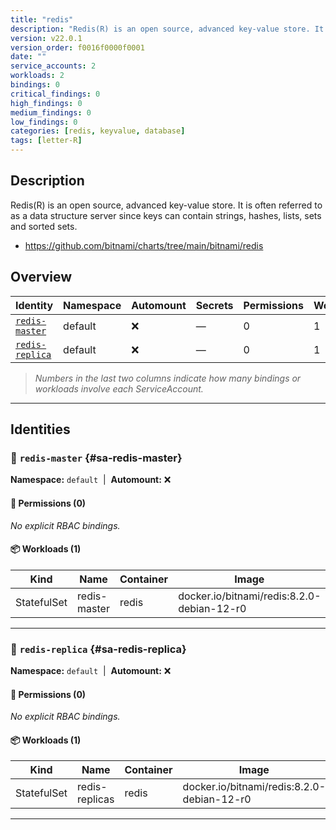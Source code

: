 ```yaml
---
title: "redis"
description: "Redis(R) is an open source, advanced key-value store. It is often referred to as a data structure server since keys can contain strings, hashes, lists, sets and sorted sets."
version: v22.0.1
version_order: f0016f0000f0001
date: ""
service_accounts: 2
workloads: 2
bindings: 0
critical_findings: 0
high_findings: 0
medium_findings: 0
low_findings: 0
categories: [redis, keyvalue, database]
tags: [letter-R]
---
```


## Description

Redis(R) is an open source, advanced key-value store. It is often referred to as a data structure server since keys can contain strings, hashes, lists, sets and sorted sets.

- https://github.com/bitnami/charts/tree/main/bitnami/redis

## Overview

| Identity                             | Namespace | Automount | Secrets | Permissions | Workloads | Risk |
| ------------------------------------ | --------- | --------- | ------- | ----------- | --------- | ---- |
| [`redis-master`](#sa-redis-master)   | default   | ❌        | —       | 0           | 1         | —    |
| [`redis-replica`](#sa-redis-replica) | default   | ❌        | —       | 0           | 1         | —    |

> _Numbers in the last two columns indicate how many bindings or workloads involve each ServiceAccount._

---

## Identities

### 🤖 `redis-master` {#sa-redis-master}

**Namespace:** `default`  |  **Automount:** ❌

#### 🔑 Permissions (0)

_No explicit RBAC bindings._

#### 📦 Workloads (1)

| Kind        | Name         | Container | Image                                      |
| ----------- | ------------ | --------- | ------------------------------------------ |
| StatefulSet | redis-master | redis     | docker.io/bitnami/redis:8.2.0-debian-12-r0 |

---

### 🤖 `redis-replica` {#sa-redis-replica}

**Namespace:** `default`  |  **Automount:** ❌

#### 🔑 Permissions (0)

_No explicit RBAC bindings._

#### 📦 Workloads (1)

| Kind        | Name           | Container | Image                                      |
| ----------- | -------------- | --------- | ------------------------------------------ |
| StatefulSet | redis-replicas | redis     | docker.io/bitnami/redis:8.2.0-debian-12-r0 |

---
